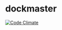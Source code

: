 # dockmaster

[![Code Climate](https://codeclimate.com/github/rstiller/dockmaster.png)](https://codeclimate.com/github/rstiller/dockmaster)

